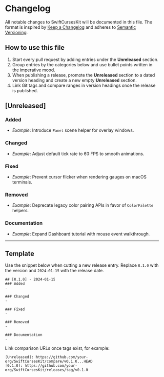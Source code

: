 # Changelog

All notable changes to SwiftCursesKit will be documented in this file. The format is inspired by [Keep a Changelog](https://keepachangelog.com/en/1.1.0/) and adheres to [Semantic Versioning](https://semver.org/).

## How to use this file

1. Start every pull request by adding entries under the **Unreleased** section.
2. Group entries by the categories below and use bullet points written in the imperative mood.
3. When publishing a release, promote the **Unreleased** section to a dated version heading and create a new empty **Unreleased** section.
4. Link Git tags and compare ranges in version headings once the release is published.

## [Unreleased]

### Added
- _Example_: Introduce `Panel` scene helper for overlay windows.

### Changed
- _Example_: Adjust default tick rate to 60 FPS to smooth animations.

### Fixed
- _Example_: Prevent cursor flicker when rendering gauges on macOS terminals.

### Removed
- _Example_: Deprecate legacy color pairing APIs in favor of `ColorPalette` helpers.

### Documentation
- _Example_: Expand Dashboard tutorial with mouse event walkthrough.

---

## Template

Use the snippet below when cutting a new release entry. Replace `0.1.0` with the version and `2024-01-15` with the release date.

```
## [0.1.0] - 2024-01-15
### Added
- 

### Changed
- 

### Fixed
- 

### Removed
- 

### Documentation
- 
```

Link comparison URLs once tags exist, for example:

```
[Unreleased]: https://github.com/your-org/SwiftCursesKit/compare/v0.1.0...HEAD
[0.1.0]: https://github.com/your-org/SwiftCursesKit/releases/tag/v0.1.0
```

